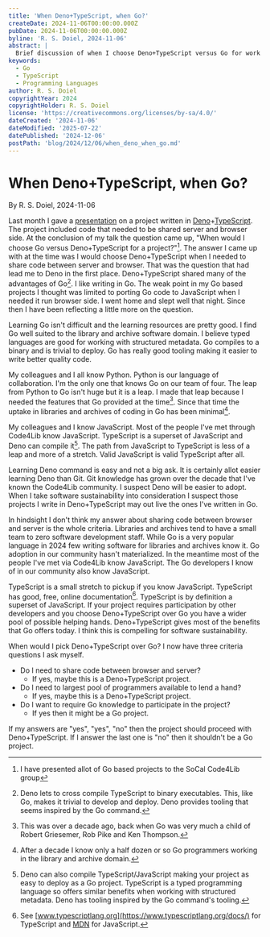```yaml
---
title: 'When Deno+TypeScript, when Go?'
createDate: 2024-11-06T00:00:00.000Z
pubDate: 2024-11-06T00:00:00.000Z
byline: 'R. S. Doiel, 2024-11-06'
abstract: |
  Brief discussion of when I choose Deno+TypeScript versus Go for work projects.
keywords:
  - Go
  - TypeScript
  - Programming Languages
author: R. S. Doiel
copyrightYear: 2024
copyrightHolder: R. S. Doiel
license: 'https://creativecommons.org/licenses/by-sa/4.0/'
dateCreated: '2024-11-06'
dateModified: '2025-07-22'
datePublished: '2024-12-06'
postPath: 'blog/2024/12/06/when_deno_when_go.md'
---
```


# When Deno+TypeScript, when Go?

By R. S. Doiel, 2024-11-06

Last month I gave a [presentation](https://caltechlibrary.github.io/cold/presentations/presentation1.html) on a project written in [Deno](https://deno.com)+[TypeScript](https://typescriptlang.org). The project included code that needed to be shared server and browser side.  At the conclusion of my talk the question came up, "When would I choose Go versus Deno+TypeScript for a project?"[^1]. The answer I came up with at the time was I would choose Deno+TypeScript when I needed to share code between server and browser. That was the question that had lead me to Deno in the first place. Deno+TypeScript shared many of the advantages of Go[^2]. I like writing in Go. The weak point in my Go based projects I thought was limited to porting Go code to JavaScript when I needed it run browser side. I went home and slept well that night. Since then I have been reflecting a little more on the question. 

[^1]: I have presented allot of Go based projects to the SoCal Code4Lib group

[^2]: Deno lets to cross compile TypeScript to binary executables. This, like Go, makes it trivial to develop and deploy. Deno provides tooling that seems inspired by the Go command.

Learning Go isn't difficult and the learning resources are pretty good. I find Go well suited to the library and archive software domain. I believe typed languages are good for working with structured metadata. Go compiles to a binary and is trivial to deploy. Go has really good tooling making it easier to write better quality code.

My colleagues and I all know Python. Python is our language of collaboration. I'm the only one that knows Go on our team of four. The leap from Python to Go isn't huge but it is a leap. I made that leap because I needed the features that Go provided at the time[^3]. Since that time the uptake in libraries and archives of coding in Go has been minimal[^4].

[^3]: This was over a decade ago, back when Go was very much a child of Robert Griesemer, Rob Pike and Ken Thompson.

[^4]: After a decade I know only a half dozen or so Go programmers working in the library and archive domain.

My colleagues and I know JavaScript. Most of the people I've met through Code4Lib know JavaScript. TypeScript is a superset of JavaScript and Deno can compile it[^5]. The path from JavaScript to TypeScript is less of a leap and more of a stretch. Valid JavaScript is valid TypeScript after all.

[^5]: Deno can also compile TypeScript/JavaScript making your project as easy to deploy as a Go project. TypeScript is a typed programming language so offers similar benefits when working with structured metadata. Deno has tooling inspired by the Go command's tooling.

Learning Deno command is easy and not a big ask. It is certainly allot easier learning Deno than Git. Git knowledge has grown over the decade that I've known the Code4Lib community. I suspect Deno will be easier to adopt. When I take software sustainability into consideration I suspect those projects I write in Deno+TypeScript may out live the ones I've written in Go.

In hindsight I don't think my answer about sharing code between browser and server is the whole criteria. Libraries and archives tend to have a small team to zero software development staff. While Go is a very popular language in 2024 few writing software for libraries and archives know it. Go adoption in our community hasn't materialized.  In the meantime most of the people I've met via Code4Lib know JavaScript. The Go developers I know of in our community also know JavaScript.

TypeScript is a small stretch to pickup if you know JavaScript. TypeScript has good, free, online documentation[^6]. TypeScript is by definition a superset of JavaScript. If your project requires participation by other developers and you choose Deno+TypeScript over Go you have a wider pool of possible helping hands. Deno+TypeScript gives most of the benefits that Go offers today. I think this is compelling for software sustainability. 

[^6]: See [www.typescriptlang.org](https://www.typescriptlang.org/docs/) for TypeScript and [MDN](https://developer.mozilla.org/en-US/docs/Web/JavaScript) for JavaScript.

When would I pick Deno+TypeScript over Go? I now have three criteria questions I ask myself.

- Do I need to share code between browser and server?
  - If yes, maybe this is a Deno+TypeScript project.
- Do I need to largest pool of programmers available to lend a hand?
  - If yes, maybe this is a Deno+TypeScript project.
- Do I want to require Go knowledge to participate in the project?
  - If yes then it might be a Go project.

If my answers are "yes", "yes", "no" then the project should proceed with Deno+TypeScript. If I answer the last one is "no" then it shouldn't be a Go project.
